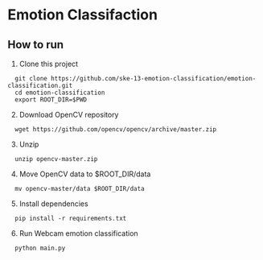 # Emotion Classifaction

## How to run

1. Clone this project

```
  git clone https://github.com/ske-13-emotion-classification/emotion-classification.git
  cd emotion-classification
  export ROOT_DIR=$PWD
```

2. Download OpenCV repository

```
  wget https://github.com/opencv/opencv/archive/master.zip
```

3. Unzip

```
  unzip opencv-master.zip
```

4. Move OpenCV data to \$ROOT_DIR/data

```
  mv opencv-master/data $ROOT_DIR/data
```

5. Install dependencies

```
  pip install -r requirements.txt
```

6. Run Webcam emotion classification

```
  python main.py
```
